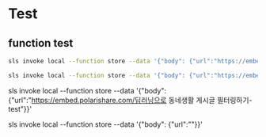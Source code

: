 # Test

## function test

```bash
sls invoke local --function store --data '{"body": {"url":"https://embed.polarishare.com/ethereum-yellowpaper-dghgs9"}}'
```


```bash
sls invoke local --function store --data '{"body": {"url":"https://embed.polarishare.com/딥러닝으로 동네생활 게시글 필터링하기-aq1npo"}}'
```


sls invoke local --function store --data '{"body": {"url":"https://embed.polarishare.com/딥러닝으로 동네생활 게시글 필터링하기-test"}}'


sls invoke local --function store --data '{"body": {"url":""}}'